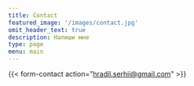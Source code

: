 ```yaml
---
title: Contact
featured_image: '/images/contact.jpg'
omit_header_text: true
description: Напиши мне
type: page
menu: main
---
```

{{< form-contact action="hradil.serhii@gmail.com"  >}}

